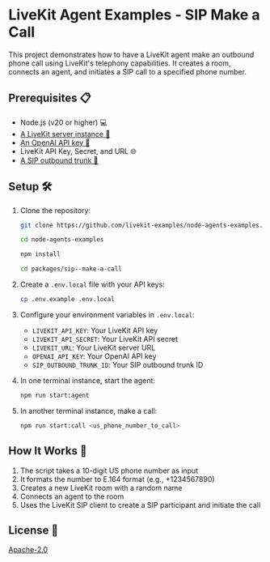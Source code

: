 # LiveKit Agent Examples - SIP Make a Call

This project demonstrates how to have a LiveKit agent make an outbound phone call using LiveKit's telephony capabilities. It creates a room, connects an agent, and initiates a SIP call to a specified phone number.

## Prerequisites 📋

- Node.js (v20 or higher) 💻
- [A LiveKit server instance 📡](https://docs.livekit.io/home/self-hosting/server-setup/)
- [An OpenAI API key 🔑](https://platform.openai.com/api-keys)
- LiveKit API Key, Secret, and URL 🌐
- [A SIP outbound trunk  📡](https://docs.livekit.io/sip/quickstarts/configuring-sip-trunk/#create-an-outbound-trunk)

## Setup 🛠️

1. Clone the repository:

   ```bash
   git clone https://github.com/livekit-examples/node-agents-examples.git

   cd node-agents-examples

   npm install

   cd packages/sip--make-a-call
   ```

2. Create a `.env.local` file with your API keys:

   ```bash
   cp .env.example .env.local
   ```

3. Configure your environment variables in `.env.local`:

   - `LIVEKIT_API_KEY`: Your LiveKit API key
   - `LIVEKIT_API_SECRET`: Your LiveKit API secret
   - `LIVEKIT_URL`: Your LiveKit server URL
   - `OPENAI_API_KEY`: Your OpenAI API key
   - `SIP_OUTBOUND_TRUNK_ID`: Your SIP outbound trunk ID

4. In one terminal instance, start the agent:

   ```bash
   npm run start:agent
   ```

5. In another terminal instance, make a call:

   ```bash
   npm run start:call <us_phone_number_to_call>
   ```

## How It Works 🤔

1. The script takes a 10-digit US phone number as input
2. It formats the number to E.164 format (e.g., +1234567890)
3. Creates a new LiveKit room with a random name
4. Connects an agent to the room
5. Uses the LiveKit SIP client to create a SIP participant and initiate the call

## License 📝

[Apache-2.0](../../LICENSE.md)
